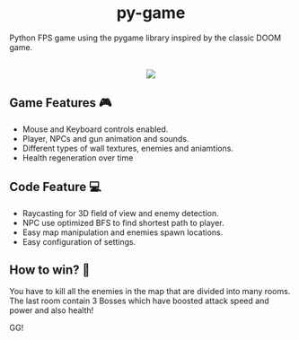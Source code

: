 <h1 align="middle">py-game</h1>
Python FPS game using the pygame library inspired by the classic DOOM game.
<br>
<br>

<p align="center">
  <img href="https://store.steampowered.com/app/379720" 
    src="https://github.com/CharbelElBateh/py-game/assets/99130418/95354072-6f42-40c7-8cba-7758043dd07f">
  </img>
</p>

## Game Features 🎮

- Mouse and Keyboard controls enabled.
- Player, NPCs and gun animation and sounds.
- Different types of wall textures, enemies and aniamtions.
- Health regeneration over time

## Code Feature 💻

- Raycasting for 3D field of view and enemy detection.
- NPC use optimized BFS to find shortest path to player.
- Easy map manipulation and enemies spawn locations.
- Easy configuration of settings.

## How to win? 🥇
You have to kill all the enemies in the map that are divided into many rooms.
The last room contain 3 Bosses which have boosted attack speed and power and also health!

GG!
